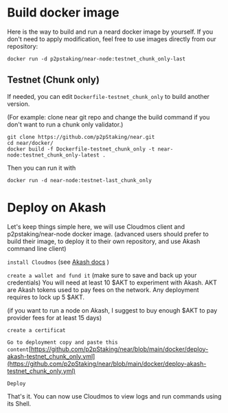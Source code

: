 #  Build docker image 

Here is the way to build and run a neard docker image by yourself. 
If you don't need to apply modification, feel free to use images directly from our repository:

```
docker run -d p2pstaking/near-node:testnet_chunk_only-last
```

## Testnet (Chunk only)

If needed, you can edit `Dockerfile-testnet_chunk_only` to build another version. 

(For example: clone near git repo and change the build command if you don't want to run a chunk only validator.)

```
git clone https://github.com/p2pStaking/near.git
cd near/docker/
docker build -f Dockerfile-testnet_chunk_only -t near-node:testnet_chunk_only-latest .
```


Then you can run it with

```
docker run -d near-node:testnet-last_chunk_only
```

# Deploy on Akash

Let's keep things simple here, we will use Cloudmos client and p2pstaking/near-node docker image. (advanced users should prefer to build their image, to deploy it to their own repository, and use Akash command line client) 


` install Cloudmos ` (see [Akash docs](https://docs.akash.network/guides/deploy/cloudmos-deploy-installation) )

` create a wallet and fund it ` (make sure to save and back up your credentials) 
You will need at least 10 $AKT to experiment with Akash.
AKT are Akash tokens used to pay fees on the network. Any deployment requires to lock up 5 $AKT.

(if you want to run a node on Akash, I suggest to buy enough $AKT to pay provider fees for at least 15 days)

` create a certificat `

`Go to deployment copy and paste this content`[https://github.com/p2pStaking/near/blob/main/docker/deploy-akash-testnet_chunk_only.yml](https://github.com/p2pStaking/near/blob/main/docker/deploy-akash-testnet_chunk_only.yml)


`Deploy`

That's it. 
You can now use Cloudmos to view logs and run commands using its  Shell.
